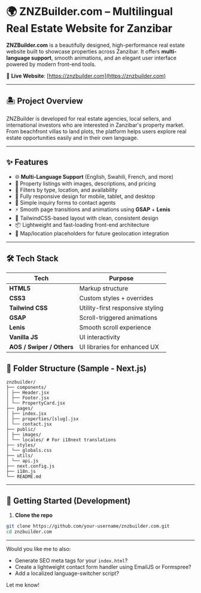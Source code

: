 # 🌍 ZNZBuilder.com – Multilingual Real Estate Website for Zanzibar

**ZNZBuilder.com** is a beautifully designed, high-performance real estate website built to showcase properties across Zanzibar. It offers **multi-language support**, smooth animations, and an elegant user interface powered by modern front-end tools.

🔗 **Live Website**: [https://znzbuilder.com](https://znzbuilder.com)

---

## 🏝️ Project Overview

ZNZBuilder is developed for real estate agencies, local sellers, and international investors who are interested in Zanzibar's property market. From beachfront villas to land plots, the platform helps users explore real estate opportunities easily and in their own language.

---

## ✨ Features

- 🌐 **Multi-Language Support** (English, Swahili, French, and more)
- 🏡 Property listings with images, descriptions, and pricing
- 🎯 Filters by type, location, and availability
- 📱 Fully responsive design for mobile, tablet, and desktop
- 💬 Simple inquiry forms to contact agents
- ⚡ Smooth page transitions and animations using **GSAP** + **Lenis**
- 🌈 TailwindCSS-based layout with clean, consistent design
- 📦 Lightweight and fast-loading front-end architecture
- 📍 Map/location placeholders for future geolocation integration

---

## 🛠 Tech Stack

| Tech               | Purpose                                  |
|--------------------|------------------------------------------|
| **HTML5**          | Markup structure                         |
| **CSS3**           | Custom styles + overrides                |
| **Tailwind CSS**   | Utility-first responsive styling         |
| **GSAP**           | Scroll-triggered animations              |
| **Lenis**          | Smooth scroll experience                 |
| **Vanilla JS**     | UI interactivity                         |
| **AOS / Swiper / Others** | UI libraries for enhanced UX      |

## 📁 Folder Structure (Sample - Next.js)
```
znzbuilder/
├── components/
│ ├── Header.jsx
│ ├── Footer.jsx
│ └── PropertyCard.jsx
├── pages/
│ ├── index.jsx
│ ├── properties/[slug].jsx
│ └── contact.jsx
├── public/
│ ├── images/
│ └── locales/ # For i18next translations
├── styles/
│ └── globals.css
├── utils/
│ └── api.js
├── next.config.js
├── i18n.js
└── README.md
```

---

## 🚀 Getting Started (Development)

1. **Clone the repo**

```bash
git clone https://github.com/your-username/znzbuilder.com.git
cd znzbuilder.com
```

---

Would you like me to also:
- Generate SEO meta tags for your `index.html`?
- Create a lightweight contact form handler using EmailJS or Formspree?
- Add a localized language-switcher script?

Let me know!
